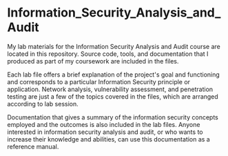 # Information_Security_Analysis_and_Audit
My lab materials for the Information Security Analysis and Audit course are located in this repository. Source code, tools, and documentation that I produced as part of my coursework are included in the files.

Each lab file offers a brief explanation of the project's goal and functioning and corresponds to a particular Information Security principle or application. Network analysis, vulnerability assessment, and penetration testing are just a few of the topics covered in the files, which are arranged according to lab session.

Documentation that gives a summary of the information security concepts employed and the outcomes is also included in the lab files. Anyone interested in information security analysis and audit, or who wants to increase their knowledge and abilities, can use this documentation as a reference manual.
